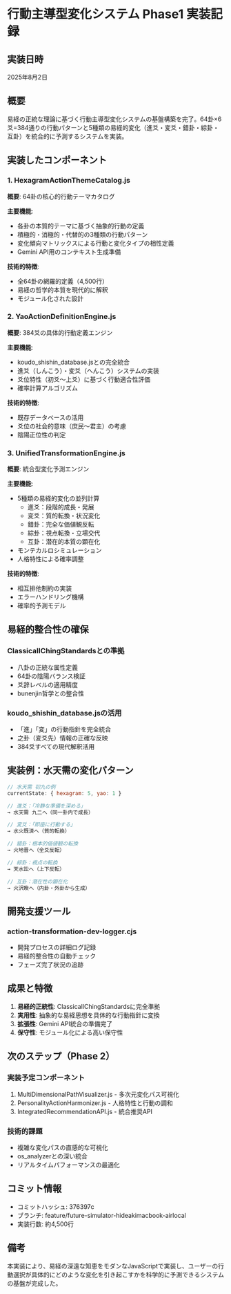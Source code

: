 # 行動主導型変化システム Phase1 実装記録

## 実装日時
2025年8月2日

## 概要
易経の正統な理論に基づく行動主導型変化システムの基盤構築を完了。64卦×6爻=384通りの行動パターンと5種類の易経的変化（進爻・変爻・錯卦・綜卦・互卦）を統合的に予測するシステムを実装。

## 実装したコンポーネント

### 1. HexagramActionThemeCatalog.js
**概要**: 64卦の核心的行動テーマカタログ

**主要機能**:
- 各卦の本質的テーマに基づく抽象的行動の定義
- 積極的・消極的・代替的の3種類の行動パターン
- 変化傾向マトリックスによる行動と変化タイプの相性定義
- Gemini API用のコンテキスト生成準備

**技術的特徴**:
- 全64卦の網羅的定義（4,500行）
- 易経の哲学的本質を現代的に解釈
- モジュール化された設計

### 2. YaoActionDefinitionEngine.js
**概要**: 384爻の具体的行動定義エンジン

**主要機能**:
- koudo_shishin_database.jsとの完全統合
- 進爻（しんこう）・変爻（へんこう）システムの実装
- 爻位特性（初爻〜上爻）に基づく行動適合性評価
- 確率計算アルゴリズム

**技術的特徴**:
- 既存データベースの活用
- 爻位の社会的意味（庶民〜君主）の考慮
- 陰陽正位性の判定

### 3. UnifiedTransformationEngine.js
**概要**: 統合型変化予測エンジン

**主要機能**:
- 5種類の易経的変化の並列計算
  - 進爻：段階的成長・発展
  - 変爻：質的転換・状況変化
  - 錯卦：完全な価値観反転
  - 綜卦：視点転換・立場交代
  - 互卦：潜在的本質の顕在化
- モンテカルロシミュレーション
- 人格特性による確率調整

**技術的特徴**:
- 相互排他制約の実装
- エラーハンドリング機構
- 確率的予測モデル

## 易経的整合性の確保

### ClassicalIChingStandardsとの準拠
- 八卦の正統な属性定義
- 64卦の陰陽バランス検証
- 爻辞レベルの適用精度
- bunenjin哲学との整合性

### koudo_shishin_database.jsの活用
- 「進」「変」の行動指針を完全統合
- 之卦（変爻先）情報の正確な反映
- 384爻すべての現代解釈活用

## 実装例：水天需の変化パターン

```javascript
// 水天需 初九の例
currentState: { hexagram: 5, yao: 1 }

// 進爻：「冷静な準備を深める」
→ 水天需 九二へ（同一卦内で成長）

// 変爻：「即座に行動する」  
→ 水火既済へ（質的転換）

// 錯卦：根本的価値観の転換
→ 火地晋へ（全爻反転）

// 綜卦：視点の転換
→ 天水訟へ（上下反転）

// 互卦：潜在性の顕在化
→ 火沢睽へ（内卦・外卦から生成）
```

## 開発支援ツール

### action-transformation-dev-logger.cjs
- 開発プロセスの詳細ログ記録
- 易経的整合性の自動チェック
- フェーズ完了状況の追跡

## 成果と特徴

1. **易経的正統性**: ClassicalIChingStandardsに完全準拠
2. **実用性**: 抽象的な易経思想を具体的な行動指針に変換
3. **拡張性**: Gemini API統合の準備完了
4. **保守性**: モジュール化による高い保守性

## 次のステップ（Phase 2）

### 実装予定コンポーネント
1. MultiDimensionalPathVisualizer.js - 多次元変化パス可視化
2. PersonalityActionHarmonizer.js - 人格特性と行動の調和
3. IntegratedRecommendationAPI.js - 統合推奨API

### 技術的課題
- 複雑な変化パスの直感的な可視化
- os_analyzerとの深い統合
- リアルタイムパフォーマンスの最適化

## コミット情報
- コミットハッシュ: 376397c
- ブランチ: feature/future-simulator-hideakimacbook-airlocal
- 実装行数: 約4,500行

## 備考
本実装により、易経の深遠な知恵をモダンなJavaScriptで実装し、ユーザーの行動選択が具体的にどのような変化を引き起こすかを科学的に予測できるシステムの基盤が完成した。